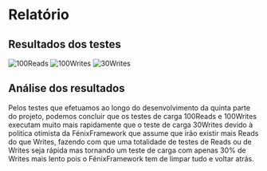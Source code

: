 # Relatório

## Resultados dos testes

![100Reads](http://i.imgur.com/Y39YAZ3.png)
![100Writes](http://i.imgur.com/LDmVz5S.png)
![30Writes](http://i.imgur.com/irZvh5r.png)

## Análise dos resultados

Pelos testes que efetuamos ao longo do desenvolvimento da quinta parte do projeto, podemos concluir que os testes de carga 100Reads e 100Writes executam muito mais rapidamente que o teste de carga 30Writes devido à politica otimista da FénixFramework que assume que irão existir mais Reads do que Writes, fazendo com que uma totalidade de testes de Reads ou de Writes seja rápida mas tornando um teste de carga com apenas 30% de Writes mais lento pois o FénixFramework tem de limpar tudo e voltar atrás.




